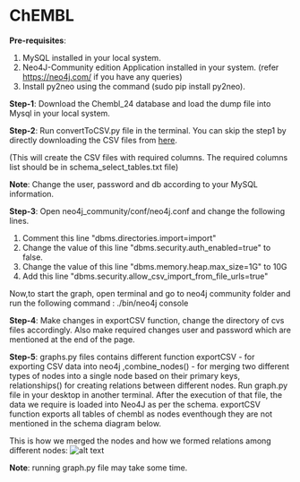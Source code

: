 # ChEMBL
**Pre-requisites**: 

1. MySQL installed in your local system. 
2. Neo4J-Community edition Application installed in your system. (refer https://neo4j.com/ if you have any queries)
3. Install py2neo using the command (sudo pip install py2neo).

**Step-1**: Download the Chembl_24 database and load the dump file into Mysql in your local system.

**Step-2**: Run convertToCSV.py file in the terminal. You can skip the step1 by directly downloading the CSV files from [here](https://drive.google.com/open?id=1NrFi96gQ_8VB8cHya86VxAwtralAA6IN).

(This will create the CSV files with required columns. The required columns list should be in schema_select_tables.txt file)

**Note**: Change the user, password and db according to your MySQL information.

**Step-3**: Open neo4j_community/conf/neo4j.conf and change the following lines.

1. Comment this line "dbms.directories.import=import"
2. Change the value of this line "dbms.security.auth_enabled=true" to false.
3. Change the value of this line "dbms.memory.heap.max_size=1G" to 10G
4. Add this line "dbms.security.allow_csv_import_from_file_urls=true"

Now,to start the graph, open terminal and go to neo4j community folder and run the following command : ./bin/neo4j console 

**Step-4**: Make changes in exportCSV function, change the directory of cvs files accordingly. Also make required changes user and password which are mentioned at the end of the page. 

**Step-5**: graphs.py files contains different function exportCSV - for exporting CSV data into neo4j ,combine_nodes() - for merging two different types of nodes into a single node based on their primary keys, relationships() for creating relations between different nodes. Run graph.py file in your desktop in another terminal. After the execution of that file, the data we require is loaded into Neo4J as per the schema. exportCSV function exports all tables of chembl as nodes eventhough they are not mentioned in the schema diagram below.

This is how we merged the nodes and how we formed relations among different nodes:
![alt text](https://github.com/ambf0632/compoundDB4j/blob/master/ChEMBL/chembl_diagram_with_Chembl_er_schema.png)

**Note**: running graph.py file may take some time.
